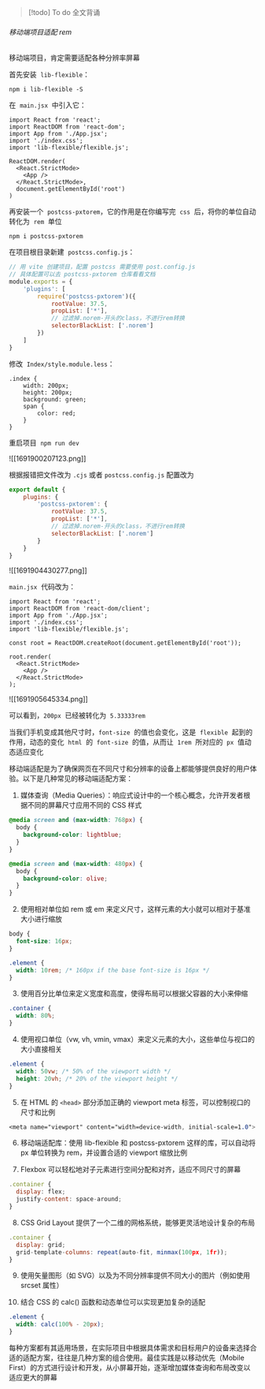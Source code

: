 >[!todo] To do 
>全文背诵

###### 移动端项目适配 rem

移动端项目，肯定需要适配各种分辨率屏幕

首先安装  `lib-flexible`：

```shell
npm i lib-flexible -S
```

在  `main.jsx`  中引入它：

```JSX
import React from 'react';
import ReactDOM from 'react-dom';
import App from './App.jsx';
import './index.css';
import 'lib-flexible/flexible.js';

ReactDOM.render(
  <React.StrictMode>
    <App />
  </React.StrictMode>,
  document.getElementById('root')
)
```

再安装一个  `postcss-pxtorem`，它的作用是在你编写完  `css`  后，将你的单位自动转化为  `rem`  单位

```shell
npm i postcss-pxtorem
```

在项目根目录新建  `postcss.config.js`：

```JavaScript
// 用 vite 创建项目，配置 postcss 需要使用 post.config.js
// 具体配置可以去 postcss-pxtorem 仓库看看文档
module.exports = {
    'plugins': [
        require('postcss-pxtorem')({
            rootValue: 37.5,
            propList: ['*'],
            // 过滤掉.norem-开头的class，不进行rem转换
            selectorBlackList: ['.norem']
        })
    ]
}
```

修改  `Index/style.module.less`：

```less
.index {
    width: 200px;
    height: 200px;
    background: green;
    span {
        color: red;
    }
}
```

重启项目  `npm run dev`

![[1691900207123.png]]

根据报错把文件改为 `.cjs` 或者 `postcss.config.js` 配置改为

```JavaScript
export default {
    plugins: {
        'postcss-pxtorem': {
            rootValue: 37.5,
            propList: ['*'],
            // 过滤掉.norem-开头的class，不进行rem转换
            selectorBlackList: ['.norem']
        }
    }
}
```

![[1691904430277.png]]

`main.jsx`  代码改为：

```JSX
import React from 'react';
import ReactDOM from 'react-dom/client';
import App from './App.jsx';
import './index.css';
import 'lib-flexible/flexible.js';

const root = ReactDOM.createRoot(document.getElementById('root'));

root.render(
  <React.StrictMode>
    <App />
  </React.StrictMode>
);
```

![[1691905645334.png]]

可以看到，`200px`  已经被转化为  `5.33333rem`

当我们手机变成其他尺寸时，`font-size`  的值也会变化，这是  `flexible`  起到的作用，动态的变化  `html`  的  `font-size`  的值，从而让  `1rem`  所对应的  `px`  值动态适应变化

移动端适配是为了确保网页在不同尺寸和分辨率的设备上都能够提供良好的用户体验。以下是几种常见的移动端适配方案：

1. 媒体查询（Media Queries）：响应式设计中的一个核心概念，允许开发者根据不同的屏幕尺寸应用不同的 CSS 样式

```CSS
@media screen and (max-width: 768px) {
  body {
    background-color: lightblue;
  }
}

@media screen and (max-width: 480px) {
  body {
    background-color: olive;
  }
}
```

2. 使用相对单位如 rem 或 em 来定义尺寸，这样元素的大小就可以相对于基准大小进行缩放

```CSS
body {
  font-size: 16px;
}

.element {
  width: 10rem; /* 160px if the base font-size is 16px */
}
```

3. 使用百分比单位来定义宽度和高度，使得布局可以根据父容器的大小来伸缩

```CSS
.container {
  width: 80%;
}
```

4. 使用视口单位（vw, vh, vmin, vmax）来定义元素的大小，这些单位与视口的大小直接相关

```CSS
.element {
  width: 50vw; /* 50% of the viewport width */
  height: 20vh; /* 20% of the viewport height */
}
```

5. 在 HTML 的 `<head>` 部分添加正确的 viewport meta 标签，可以控制视口的尺寸和比例

```CSS
<meta name="viewport" content="width=device-width, initial-scale=1.0">
```

6. 移动端适配库：使用 lib-flexible 和 postcss-pxtorem 这样的库，可以自动将 px 单位转换为 rem，并设置合适的 viewport 缩放比例

7. Flexbox 可以轻松地对子元素进行空间分配和对齐，适应不同尺寸的屏幕

```JavaScript
.container {
  display: flex;
  justify-content: space-around;
}
```

8. CSS Grid Layout 提供了一个二维的网格系统，能够更灵活地设计复杂的布局

```JavaScript
.container {
  display: grid;
  grid-template-columns: repeat(auto-fit, minmax(100px, 1fr));
}
```

9. 使用矢量图形（如 SVG）以及为不同分辨率提供不同大小的图片（例如使用 srcset 属性）

10. 结合 CSS 的 calc() 函数和动态单位可以实现更加复杂的适配

```CSS
.element {
  width: calc(100% - 20px);
}
```

每种方案都有其适用场景，在实际项目中根据具体需求和目标用户的设备来选择合适的适配方案，往往是几种方案的组合使用。最佳实践是以移动优先（Mobile First）的方式进行设计和开发，从小屏幕开始，逐渐增加媒体查询和布局改变以适应更大的屏幕
